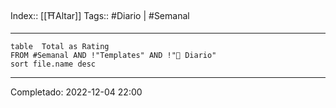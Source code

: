 Index:: [[⛩️Altar]]
Tags:: #Diario | #Semanal 

-----------

```dataview
table  Total as Rating
FROM #Semanal AND !"Templates" AND !"📆 Diario"
sort file.name desc
```


--------------
Completado: 2022-12-04 22:00
